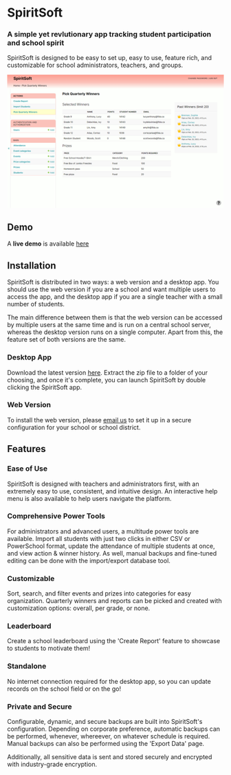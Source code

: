 # SpiritSoft
### A simple yet revlutionary app tracking student participation and school spirit

SpiritSoft is designed to be easy to set up, easy to use, feature rich, and customizable for
school administrators, teachers, and groups.

![Cover Image](gh-resources/cover.png)

## Demo
A **live demo** is available [here](https://spiritsoft.co/admin/login/)

## Installation
SpiritSoft is distributed in two ways: a web version and a desktop app. You should use the web
version if you are a school and want multiple users to access the app, and the desktop app if you
are a single teacher with a small number of students.

The main difference between them is that the web version can be accessed by multiple users at the
same time and is run on a central school server, whereas the desktop version runs on a single
computer. Apart from this, the feature set of both versions are the same.

### Desktop App
Download the latest version [here](https://github.com/jdabtieu/fbla2023/releases). Extract the
zip file to a folder of your choosing, and once it's complete, you can launch SpiritSoft by double
clicking the SpiritSoft app.


### Web Version
To install the web version, please [email us](jonathan.wu3@outlook.com) to set it up in a secure
configuration for your school or school district.


## Features
### Ease of Use
SpiritSoft is designed with teachers and administrators first, with an extremely easy to use,
consistent, and intuitive design. An interactive help menu is also available to help users
navigate the platform.

### Comprehensive Power Tools
For administrators and advanced users, a multitude power tools are available. Import all students
with just two clicks in either CSV or PowerSchool format, update the attendance of multiple students
at once, and view action & winner history. As well, manual backups and fine-tuned editing can be
done with the import/export database tool.

### Customizable
Sort, search, and filter events and prizes into categories for easy organization. Quarterly winners
and reports can be picked and created with customization options: overall, per grade, or none.

### Leaderboard
Create a school leaderboard using the 'Create Report' feature to showcase to students to motivate
them!

### Standalone
No internet connection required for the desktop app, so you can update records on the school field
or on the go!

### Private and Secure
Configurable, dynamic, and secure backups are built into SpiritSoft's configuration. Depending on
corporate preference, automatic backups can be performed, whenever, whereever, on whatever schedule
is required. Manual backups can also be performed using the 'Export Data' page.

Additionally, all sensitive data is sent and stored securely and encrypted with industry-grade
encryption.
